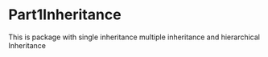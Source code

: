 # Part1Inheritance
This is package with single inheritance multiple inheritance and hierarchical Inheritance
